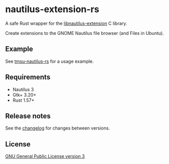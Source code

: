 # nautilus-extension-rs

A safe Rust wrapper for the [libnautilus-extension](https://developer.gnome.org/libnautilus-extension/) C library.

Create extensions to the GNOME Nautilus file browser (and Files in Ubuntu).

## Example

See [tmsu-nautilus-rs](https://github.com/talklittle/tmsu-nautilus-rs)
for a usage example.

## Requirements

* Nautilus 3
* Gtk+ 3.20+
* Rust 1.57+

## Release notes

See the [changelog](https://github.com/talklittle/nautilus-extension-rs/blob/master/CHANGELOG.md) for changes between versions.

## License

[GNU General Public License version 3](https://github.com/talklittle/nautilus-extension-rs/blob/master/COPYING.txt)